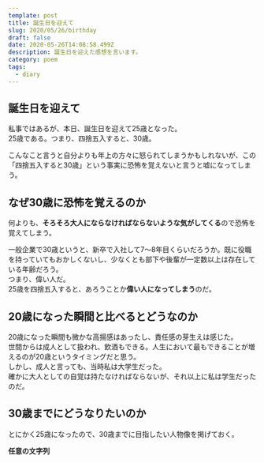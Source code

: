 ```yaml
---
template: post
title: 誕生日を迎えて
slug: 2020/05/26/birthday
draft: false
date: 2020-05-26T14:08:58.499Z
description: 誕生日を迎えた感想を言います。
category: poem
tags:
  - diary
---
```

## 誕生日を迎えて
私事ではあるが、本日、誕生日を迎えて25歳となった。  
25歳である。つまり、四捨五入すると、30歳。

こんなこと言うと自分よりも年上の方々に怒られてしまうかもしれないが、この「四捨五入すると30歳」という事実に恐怖を覚えないと言うと嘘になってしまう。

## なぜ30歳に恐怖を覚えるのか
何よりも、**そろそろ大人にならなければならないような気がしてくる**ので恐怖を覚えてしまう。  

一般企業で30歳というと、新卒で入社して7〜8年目くらいだろうか。既に役職を持っていてもおかしくないし、少なくとも部下や後輩が一定数以上は存在している年齢だろう。  
つまり、偉い人だ。  
25歳を四捨五入すると、あろうことか**偉い人になってしまう**のだ。

## 20歳になった瞬間と比べるとどうなのか
20歳になった瞬間も微かな高揚感はあったし、責任感の芽生えは感じた。  
世間からは成人として扱われ、飲酒もできる。人生において最もできることが増えるのが20歳というタイミングだと思う。  
しかし、成人と言っても、当時私は大学生だった。  
確かに大人としての自覚は持たなければならないが、それ以上に私は学生だったのだ。


## 30歳までにどうなりたいのか
とにかく25歳になったので、30歳までに目指したい人物像を掲げておく。

**任意の文字列**
